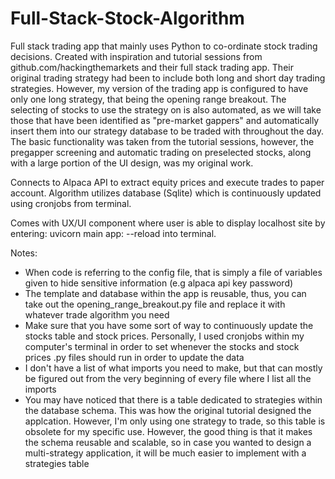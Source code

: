 # Full-Stack-Stock-Algorithm

Full stack trading app that mainly uses Python to co-ordinate stock trading decisions. Created with inspiration and tutorial sessions from github.com/hackingthemarkets and their full stack trading app. Their original trading strategy had been to include both long and short day trading strategies. However, my version of the trading app is configured to have only one long strategy, that being the opening range breakout. The selecting of stocks to use the strategy on is also automated, as we will take those that have been identified as "pre-market gappers" and automatically insert them into our strategy database to be traded with throughout the day. The basic functionality was taken from the tutorial sessions, however, the pregapper screening and automatic trading on preselected stocks, along with a large portion of the UI design, was my original work.  

Connects to Alpaca API to extract equity prices and execute trades to paper account. Algorithm utilizes database (Sqlite) which is continuously updated using cronjobs from terminal. 

Comes with UX/UI component where user is able to display localhost site by entering: uvicorn main app: --reload into terminal.

Notes:

- When code is referring to the config file, that is simply a file of variables given to hide sensitive information (e.g alpaca api key password)
- The template and database within the app is reusable, thus, you can take out the opening_range_breakout.py file and replace it with whatever trade algorithm you need
- Make sure that you have some sort of way to continuously update the stocks table and stock prices. Personally, I used cronjobs within my computer's terminal in order to set whenever the stocks and stock prices .py files should run in order to update the data
- I don't have a list of what imports you need to make, but that can mostly be figured out from the very beginning of every file where I list all the imports
- You may have noticed that there is a table dedicated to strategies within the database schema. This was how the original tutorial designed the applcation. However, I'm only using one strategy to trade, so this table is obsolete for my specific use. However, the good thing is that it makes the schema reusable and scalable, so in case you wanted to design a multi-strategy application, it will be much easier to implement with a strategies table 
